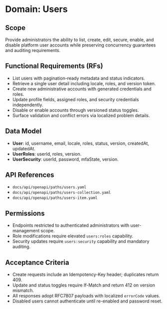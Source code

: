 <!--
File: users.md
Purpose: Domain documentation for administrative user management CRUD.
All Rights Reserved. Arodi Emmanuel
-->

# Domain: Users

## Scope

Provide administrators the ability to list, create, edit, secure, enable, and
disable platform user accounts while preserving concurrency guarantees and
auditing requirements.

## Functional Requirements (RFs)

- List users with pagination-ready metadata and status indicators.
- Retrieve a single user detail including locale, roles, and version token.
- Create new administrative accounts with generated credentials and roles.
- Update profile fields, assigned roles, and security credentials independently.
- Disable or enable accounts through versioned status toggles.
- Surface validation and conflict errors via localized problem details.

## Data Model

- **User**: id, username, email, locale, roles, status, version, createdAt,
  updatedAt.
- **UserRoles**: userId, roles, version.
- **UserSecurity**: userId, password, mfaState, version.

## API References

- `docs/api/openapi/paths/users.yaml`
- `docs/api/openapi/paths/users-collection.yaml`
- `docs/api/openapi/paths/users-item.yaml`

## Permissions

- Endpoints restricted to authenticated administrators with user-management
  scope.
- Role modifications require elevated `users:roles` capability.
- Security updates require `users:security` capability and mandatory auditing.

## Acceptance Criteria

- Create requests include an Idempotency-Key header; duplicates return 409.
- Update and status toggles require If-Match and return 412 on version mismatch.
- All responses adopt RFC7807 payloads with localized `errorCode` values.
- Disabled users cannot authenticate until re-enabled and password reset.
